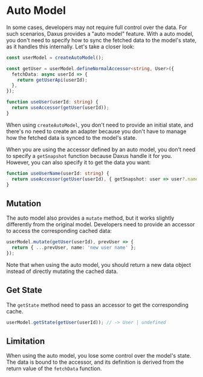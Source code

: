 # Auto Model

In some cases, developers may not require full control over the data. For such scenarios, Daxus provides a "auto model" feature. With a auto model, you don't need to specify how to sync the fetched data to the model's state, as it handles this internally. Let's take a closer look:

```ts
const userModel = createAutoModel();

const getUser = userModel.defineNormalAccessor<string, User>({
  fetchData: async userId => {
    return getUserApi(userId);
  },
});

function useUser(userId: string) {
  return useAccessor(getUser(userId));
}
```

When using `createAutoModel`, you don't need to provide an initial state, and there's no need to create an adapter because you don't have to manage how the fetched data is synced to the model's state.

When you are using the accessor defined by an auto model, you don't need to specify a `getSnapshot` function because Daxus handle it for you. However, you can also specify it to get the data you want:

```ts
function useUserName(userId: string) {
  return useAccessor(getUser(userId), { getSnapshot: user => user?.name });
}
```

## Mutation

The auto model also provides a `mutate` method, but it works slightly differently from the original model. Developers need to provide an accessor to access the corresponding cached data:

```ts
userModel.mutate(getUser(userId), prevUser => {
  return { ...prevUser, name: 'new user name' };
});
```

Note that when using the auto model, you should return a new data object instead of directly mutating the cached data.

## Get State

The `getState` method need to pass an accessor to get the corresponding cache.

```ts
userModel.getState(getUser(userId)); // -> User | undefined
```

## Limitation

When using the auto model, you lose some control over the model's state. The data is bound to the accessor, and its definition is derived from the return value of the `fetchData` function.
